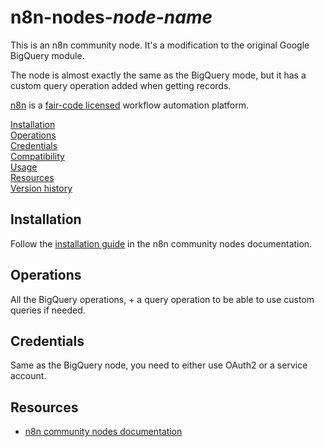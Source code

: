 # n8n-nodes-_node-name_

This is an n8n community node. It's a modification to the original Google BigQuery module.

The node is almost exactly the same as the BigQuery mode, but it has a custom query operation added when getting records.

[n8n](https://n8n.io/) is a [fair-code licensed](https://docs.n8n.io/reference/license/) workflow automation platform.

[Installation](#installation)  
[Operations](#operations)  
[Credentials](#credentials)  <!-- delete if no auth needed -->  
[Compatibility](#compatibility)  
[Usage](#usage)  <!-- delete if not using this section -->  
[Resources](#resources)  
[Version history](#version-history)  <!-- delete if not using this section -->  

## Installation

Follow the [installation guide](https://docs.n8n.io/integrations/community-nodes/installation/) in the n8n community nodes documentation.

## Operations

All the BigQuery operations, + a query operation to be able to use custom queries if needed.

## Credentials

Same as the BigQuery node, you need to either use OAuth2 or a service account.

## Resources

* [n8n community nodes documentation](https://docs.n8n.io/integrations/community-nodes/)

